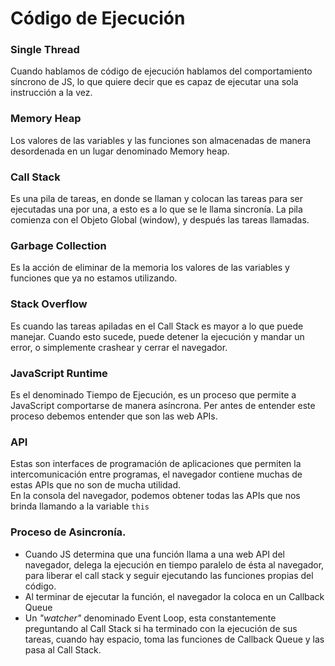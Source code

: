 # Código de Ejecución
### Single Thread
Cuando hablamos de código de ejecución hablamos del comportamiento síncrono de JS, lo que quiere decir que es capaz de ejecutar una sola instrucción a la vez.

### Memory Heap
Los valores de las variables y las funciones son almacenadas de manera desordenada en un lugar denominado Memory heap.

### Call Stack
Es una pila de tareas, en donde se llaman y colocan las tareas para ser ejecutadas una por una, a esto es a lo que se le llama sincronía. La pila comienza con el Objeto Global (window), y después las tareas llamadas.

### Garbage Collection
Es la acción de eliminar de la memoria los valores de las variables y funciones que ya no estamos utilizando.

### Stack Overflow
Es cuando las tareas apiladas en el Call Stack es mayor a lo que puede manejar. Cuando esto sucede, puede detener la ejecución y mandar un error, o simplemente crashear y cerrar el navegador.

### JavaScript Runtime
Es el denominado Tiempo de Ejecución, es un proceso que permite a JavaScript comportarse de manera asíncrona.
Per antes de entender este proceso debemos entender que son las web APIs. 

### API 
Estas son interfaces de programación de aplicaciones que permiten la intercomunicación entre programas, el navegador contiene muchas de estas APIs que no son de mucha utilidad.  
En la consola del navegador, podemos obtener todas las APIs que nos brinda llamando a la variable `this`

### Proceso de Asincronía.
- Cuando JS determina que una función llama a una web API del navegador, delega la ejecución en tiempo paralelo de ésta al navegador, para liberar el call stack y seguir ejecutando las funciones propias del código.
- Al terminar de ejecutar la función, el navegador la coloca en un Callback Queue
- Un *"watcher"* denominado Event Loop, esta constantemente preguntando al Call Stack si ha terminado con la ejecución de sus tareas, cuando hay espacio, toma las funciones de Callback Queue y las pasa al Call Stack.